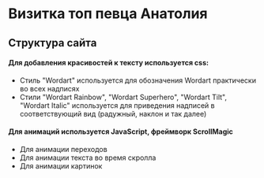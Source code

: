 # Визитка топ певца Анатолия
## Структура сайта

#### Для добавления красивостей к тексту используется css: 
* Стиль "Wordart" используется для обозначения Wordart практически во всех надписях
* Стили "Wordart Rainbow", "Wordart Superhero", "Wordart Tilt", "Wordart Italic" используется для приведения надписей в соответствующий вид (радужный, наклон и так далее)

#### Для анимаций используется JavaScript, фреймворк ScrollMagic
* Для анимации переходов
* Для анимации текста во время скролла
* Для анимации картинок
